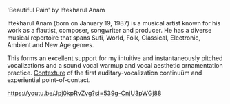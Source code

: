 
'Beautiful Pain' by Iftekharul Anam

Iftekharul Anam (born on January 19, 1987) is a musical artist known for his work as a flautist, composer, songwriter and producer. He has a diverse musical repertoire that spans Sufi, World, Folk, Classical, Electronic, Ambient and New Age genres.

This forms an excellent support for my intuitive and instantaneously pitched vocalizations and a sound vocal warmup and vocal aesthetic ornamentation practice. [Contexture](https://github.com/b9Joker108/a_glockenspiel_magistery/blob/main/sadhana_practice_diary_and_log/june_2025_v1_.md#wednesday-july-2-2025) of the first auditary-vocalization continuüm and experiential point-of-contact.


https://youtu.be/Jpj0kpRvZvg?si=539g-CnjU3pWGj88

